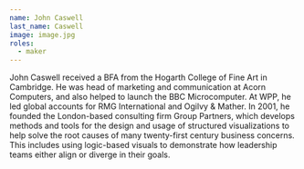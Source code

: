 ```yaml
---
name: John Caswell
last_name: Caswell
image: image.jpg
roles:
  - maker
---
```

John Caswell received a BFA from the Hogarth College of Fine Art in Cambridge. He was head of marketing and communication at Acorn Computers, and also helped to launch the BBC Microcomputer. At WPP, he led global accounts for RMG International and Ogilvy & Mather. In 2001, he founded the London-based consulting firm Group Partners, which develops methods and tools for the design and usage of structured visualizations to help solve the root causes of many twenty-first century business concerns. This includes using logic-based visuals to demonstrate how leadership teams either align or diverge in their goals.
